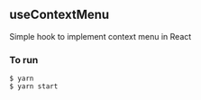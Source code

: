 ## useContextMenu

Simple hook to implement context menu in React

### To run

```
$ yarn
$ yarn start
```
